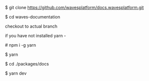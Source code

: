 $ git clone https://github.com/wavesplatform/docs.wavesplatform.git

$ cd waves-documentation

checkout to actual branch

if you have not installed yarn - 

\# npm i -g yarn

$ yarn

$ cd ./packages/docs

$ yarn dev
